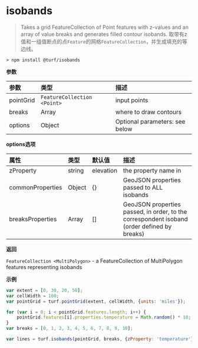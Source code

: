 # isobands

> Takes a grid FeatureCollection of Point features with z-values and an array of value breaks and generates filled contour isobands.
> 取带有z值和一组值断点的点`Feature`的网格`FeatureCollection`，并生成填充的等边线。

```text
> npm install @turf/isobands
```

**参数**

| 参数      | 类型                        | 描述                           |
| :-------- | :-------------------------- | :----------------------------- |
| pointGrid | `FeatureCollection <Point>` | input points                   |
| breaks    | Array                       | where to draw contours         |
| options   | Object                      | Optional parameters: see below |

**options选项**

| 属性             | 类型   | 默认值    | 描述                                                         |
| :--------------- | :----- | :-------- | :----------------------------------------------------------- |
| zProperty        | string | elevation | the property name in                                         |
| commonProperties | Object | {}        | GeoJSON properties passed to ALL isobands                    |
| breaksProperties | Array  | []        | GeoJSON properties passed, in order, to the correspondent isoband (order defined by breaks) |

**返回**

`FeatureCollection <MultiPolygon>` - a FeatureCollection of MultiPolygon features representing isobands

**示例**

```js
var extent = [0, 30, 20, 50];
var cellWidth = 100;
var pointGrid = turf.pointGrid(extent, cellWidth, {units: 'miles'});

for (var i = 0; i < pointGrid.features.length; i++) {
    pointGrid.features[i].properties.temperature = Math.random() * 10;
}
var breaks = [0, 1, 2, 3, 4, 5, 6, 7, 8, 9, 10];

var lines = turf.isobands(pointGrid, breaks, {zProperty: 'temperature'});
```
